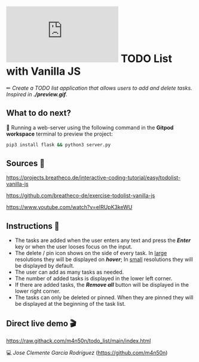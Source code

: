 # ![4Geeks Logo](http://assets.breatheco.de/apis/img/images.php?blob&random&cat=icon&tags=4geeks,16) TODO List with Vanilla JS

✏ *Create a TODO list application that allows users to add and delete tasks. Inspired in **./preview.gif***.

## What to do next?

📄 Running a web-server using the following command in the **Gitpod workspace** terminal to preview the project:

```sh
pip3 install flask && python3 server.py
```

## Sources 📌

<https://projects.breatheco.de/interactive-coding-tutorial/easy/todolist-vanilla-js>

<https://github.com/breatheco-de/exercise-todolist-vanilla-js>

<https://www.youtube.com/watch?v=eIRUpK3keWU>

## Instructions 📄

* The tasks are added when the user enters any text and press the ***Enter*** key or when the user looses focus on the input.
* The delete / pin icon shows on the side of every task. In <u>large</u> resolutions they will be displayed on ***hover***; In <u>small</u> resolutions they will be displayed by default.
* The user can add as many tasks as needed.
* The number of added tasks is displayed in the lower left corner.
* If there are added tasks, the ***Remove all*** button will be displayed in the lower right corner.
* The tasks can only be deleted or pinned. When they are pinned they will be displayed at the beginning of the task list.

## Direct live demo 🎬

<https://raw.githack.com/m4n50n/todo_list/main/index.html>

💻 _Jose Clemente García Rodríguez_ (<https://github.com/m4n50n>)
